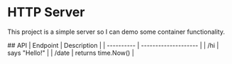 # HTTP Server
This project is a simple server so I can demo some container functionality.

<trigger build>
<trigger build>
<trigger build>
<trigger build>
<trigger build>
## API
| Endpoint   | Description          |
| ---------- | -------------------- |
| /hi        | says "Hello!"        |
| /date      | returns time.Now()   |
